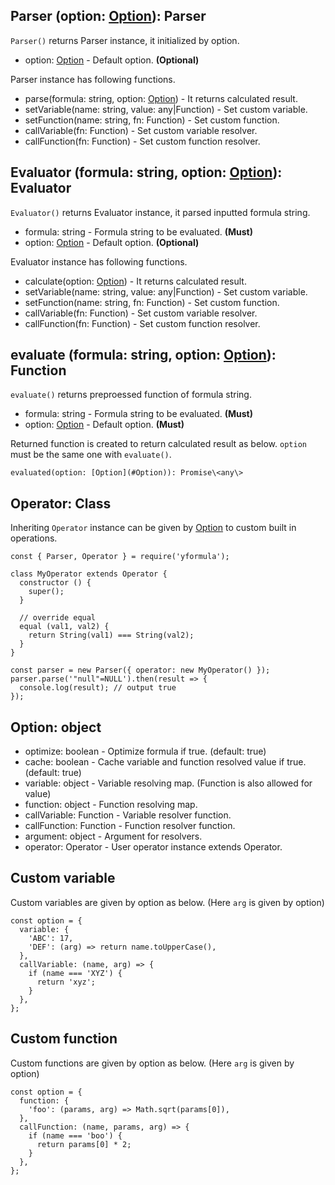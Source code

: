 ## Parser (option: [Option](#Option)): Parser
<a id="Parser"></a>

`Parser()` returns Parser instance, it initialized by option.

* option: [Option](#Option) - Default option. **(Optional)**

Parser instance has following functions.

* parse(formula: string, option: [Option](#Option)) - It returns calculated result.
* setVariable(name: string, value: any|Function) - Set custom variable.
* setFunction(name: string, fn: Function) - Set custom function.
* callVariable(fn: Function) - Set custom variable resolver.
* callFunction(fn: Function) - Set custom function resolver.

## Evaluator (formula: string, option: [Option](#Option)): Evaluator
<a id="Evaluator"></a>

`Evaluator()` returns Evaluator instance, it parsed inputted formula string.

* formula: string - Formula string to be evaluated. **(Must)**
* option: [Option](#Option) - Default option. **(Optional)**

Evaluator instance has following functions.

* calculate(option: [Option](#Option)) - It returns calculated result.
* setVariable(name: string, value: any|Function) - Set custom variable.
* setFunction(name: string, fn: Function) - Set custom function.
* callVariable(fn: Function) - Set custom variable resolver.
* callFunction(fn: Function) - Set custom function resolver.

## evaluate (formula: string, option: [Option](#Option)): Function
<a id="evaluate"></a>

`evaluate()` returns preproessed function of formula string.

* formula: string - Formula string to be evaluated. **(Must)**
* option: [Option](#Option) - Default option. **(Must)**

Returned function is created to return calculated result as below. `option` must be the same one with `evaluate()`.

```
evaluated(option: [Option](#Option)): Promise\<any\>
```

## Operator: Class
<a id="Operator"></a>

Inheriting `Operator` instance can be given by [Option](#Option) to custom built in operations.

```
const { Parser, Operator } = require('yformula');

class MyOperator extends Operator {
  constructor () {
    super();
  }

  // override equal
  equal (val1, val2) {
    return String(val1) === String(val2);
  }
}

const parser = new Parser({ operator: new MyOperator() });
parser.parse('"null"=NULL').then(result => {
  console.log(result); // output true
});
```

## Option: object
<a id="Option"></a>

* optimize: boolean - Optimize formula if true. (default: true)
* cache: boolean - Cache variable and function resolved value if true. (default: true)
* variable: object - Variable resolving map. (Function is also allowed for value)
* function: object - Function resolving map.
* callVariable: Function - Variable resolver function.
* callFunction: Function - Function resolver function.
* argument: object - Argument for resolvers.
* operator: Operator - User operator instance extends Operator.

## Custom variable
<a id="Custom variable"></a>

Custom variables are given by option as below. (Here `arg` is given by option)

```
const option = {
  variable: {
    'ABC': 17,
    'DEF': (arg) => return name.toUpperCase(),
  },
  callVariable: (name, arg) => {
    if (name === 'XYZ') {
      return 'xyz';
    }
  },
};
```

## Custom function
<a id="Custom function"></a>

Custom functions are given by option as below. (Here `arg` is given by option)

```
const option = {
  function: {
    'foo': (params, arg) => Math.sqrt(params[0]),
  },
  callFunction: (name, params, arg) => {
    if (name === 'boo') {
      return params[0] * 2;
    }
  },
};
```
